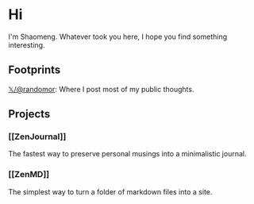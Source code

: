 # Hi

I'm Shaomeng. Whatever took you here, I hope you find something interesting. 

## Footprints
[𝕏/@randomor](https://x.com/randomor): Where I post most of my public thoughts.

## Projects

### [[ZenJournal]]
The fastest way to preserve personal musings into a minimalistic journal.

### [[ZenMD]]
The simplest way to turn a folder of markdown files into a site. 
